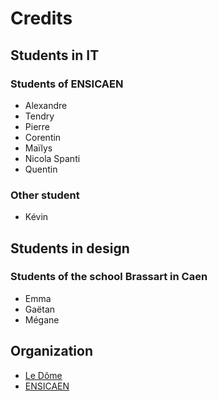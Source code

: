 # Credits

## Students in IT

### Students of ENSICAEN

- Alexandre
- Tendry
- Pierre
- Corentin
- Maïlys
- Nicola Spanti
- Quentin

### Other student

- Kévin

## Students in design

### Students of the school Brassart in Caen

- Emma
- Gaëtan
- Mégane

## Organization

- [Le Dôme](https://fablab.ledome.info/#!/projects/mobi-flow)
- [ENSICAEN](https://www.ensicaen.fr/semaine-intensive-2017-gono-go/)
